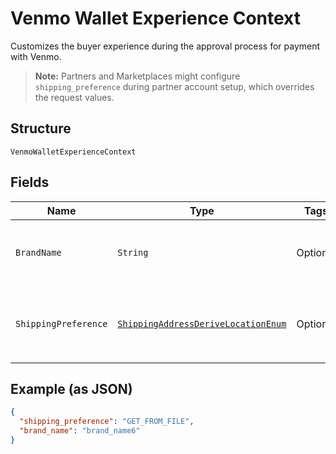 
# Venmo Wallet Experience Context

Customizes the buyer experience during the approval process for payment with Venmo.<blockquote><strong>Note:</strong> Partners and Marketplaces might configure <code>shipping_preference</code> during partner account setup, which overrides the request values.</blockquote>

## Structure

`VenmoWalletExperienceContext`

## Fields

| Name | Type | Tags | Description | Getter | Setter |
|  --- | --- | --- | --- | --- | --- |
| `BrandName` | `String` | Optional | The business name of the merchant. The pattern is defined by an external party and supports Unicode.<br>**Constraints**: *Minimum Length*: `1`, *Maximum Length*: `127`, *Pattern*: `^.*$` | String getBrandName() | setBrandName(String brandName) |
| `ShippingPreference` | [`ShippingAddressDeriveLocationEnum`](../../doc/models/shipping-address-derive-location-enum.md) | Optional | The location from which the shipping address is derived.<br>**Default**: `ShippingAddressDeriveLocationEnum.GET_FROM_FILE`<br>**Constraints**: *Minimum Length*: `1`, *Maximum Length*: `24`, *Pattern*: `^[A-Z_]+$` | ShippingAddressDeriveLocationEnum getShippingPreference() | setShippingPreference(ShippingAddressDeriveLocationEnum shippingPreference) |

## Example (as JSON)

```json
{
  "shipping_preference": "GET_FROM_FILE",
  "brand_name": "brand_name6"
}
```

